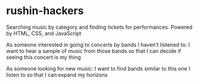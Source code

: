 # rushin-hackers
Searching music by category and finding tickets for performances. Powered by HTML, CSS, and JavaScript

As someone interested in going to concerts by bands I haven't listened to:
I want to hear a sample of music from those bands
so that I can decide if seeing this concert is my thing

As someone looking for new music:
I want to find bands similar to this one I listen to
so that I can expand my horizons 